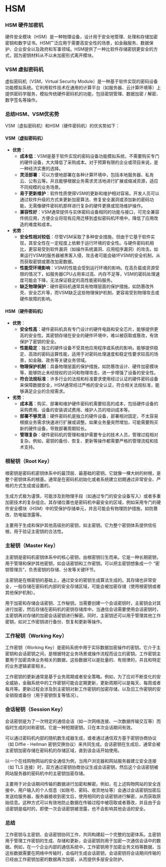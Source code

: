 # HSM

### HSM 硬件加密机

硬件安全模块（HSM）是一种物理设备，设计用于安全地管理、处理和存储加密密钥和数字证书。HSM广泛应用于需要高安全性的场景，如金融服务、数据保护、企业安全以及政府和军事领域。HSM提供了一种比软件存储密钥更安全的方式，因为密钥材料从不以未加密形式离开模块。

### VSM 虚拟密码机

虚拟密码机（VSM，Virtual Security Module）是一种基于软件实现的密码设备功能模拟系统。它利用软件技术在通用的计算平台（如服务器、云计算环境等）上提供密码学服务，模拟传统硬件密码机的功能，包括密钥管理、数据加密 / 解密、数字签名等操作。

### 总结HSM、VSM优劣势

VSM（虚拟密码机）和HSM（硬件密码机）的优劣势如下：

#### VSM（虚拟密码机）
- **优势**：
    - **成本低**：VSM是基于软件实现的密码设备功能模拟系统，不需要购买专门的硬件设备，大大降低了采购成本。对于预算有限的企业或项目来说，是一种经济实惠的选择。
    - **灵活部署**：可以方便地部署在各种计算环境中，包括本地服务器、私有云、公有云等。并且能够根据业务需求灵活地进行扩展或缩减资源，适应不同规模的业务场景。
    - **易于更新维护**：软件性质使得VSM的更新和维护相对容易。开发人员可以通过软件升级的方式来更新加密算法、修复安全漏洞或添加新的密码功能，无需像硬件密码机那样进行复杂的硬件更换或现场维护操作。
    - **兼容性好**：VSM通常提供与实体密码设备相同的功能与接口，可完全兼容传统应用，方便企业将现有应用迁移到虚拟密码机环境中，降低了应用改造的难度和成本。
- **劣势**：
    - **安全性相对较低**：尽管VSM采取了多种安全措施，但由于它基于软件实现，其安全性在一定程度上依赖于运行环境的安全性。与硬件密码机相比，更容易受到软件漏洞（如操作系统漏洞、应用程序漏洞）的攻击。如果运行VSM的服务器被黑客入侵，攻击者可能会破坏VSM的安全机制，从而获取密钥或篡改加密数据。
    - **性能受环境影响**：VSM的性能会受到运行环境的影响。在高负载或资源受限的情况下，如服务器CPU占用率过高、内存不足等，VSM的密码处理速度可能会下降，无法保证稳定的高性能密码服务。
    - **缺乏物理保护**：硬件密码机通常具有物理层面的保护措施，如防篡改外壳、安全芯片等，而VSM缺乏这些物理保护机制，更容易受到物理攻击或硬件故障的影响。

#### HSM（硬件密码机）
- **优势**：
    - **安全性高**：硬件密码机具有专门设计的硬件电路和安全芯片，能够提供更高的安全性。其密钥存储在安全的硬件环境中，难以被窃取或篡改，有效保护了密钥的安全。
    - **性能稳定**：独立的硬件设备不受其他应用程序或系统的影响，能够提供稳定、高效的密码运算性能，适用于对密码处理速度和稳定性要求较高的场景，如金融、政务等关键业务领域。
    - **物理保护机制**：具备物理层面的保护措施，如防篡改设计、硬件加密模块等，能够防止未经授权的访问和物理攻击，进一步增强了设备的安全性。
    - **符合法规标准**：许多行业的法规和标准要求使用经过认证的硬件密码设备来保障数据安全，HSM通常经过严格的安全认证，符合相关法规标准，能够满足企业的合规需求。
- **劣势**：
    - **成本高**：购买、部署和维护硬件密码机需要较高的成本，包括硬件设备的采购费用、设备的安装调试费用、维护人员的培训成本等。
    - **部署不够灵活**：硬件密码机是独立的硬件设备，部署相对固定，不太容易根据业务需求快速进行扩展或调整。如果业务量突然增加，可能需要购买新的硬件设备，导致部署周期较长。
    - **管理复杂**：硬件密码机的管理和维护需要专业的技术人员，管理过程相对复杂。例如，密钥的备份、恢复、更新等操作都需要严格的管理流程和技术支持。

### 根秘钥（Root Key）

根密钥是密码机密钥体系中的最顶层、最基础的密钥。它就像一棵大树的树根，是整个密钥体系的根基。通常是在密码机初始化或者系统建立初期通过非常安全、严格的方式生成或设置的。

生成方式极为谨慎，可能涉及到物理手段（如通过专门的安全设备写入）或者多重加密技术的复杂组合。其存储位置也是密码机中最安全的区域，例如采用专门的硬件安全模块（HSM）中的受保护存储单元，并且可能会有物理防护措施，如防篡改、防电磁泄露等。

主要用于生成和保护其他高级别的密钥，如主密钥。它为整个密钥体系提供信任根，用于验证主密钥的合法性。

### 主秘钥（Master Key）

主密钥是密码机密钥体系中的核心密钥，由根密钥衍生而来。它是一种长期密钥，用于管理和保护其他密钥，如会话密钥和工作密钥。可以把主密钥想象成一个 “密钥管理员”，负责密钥的存储、分发等关键环节。

主密钥是在根密钥的基础上，通过安全的密钥生成算法生成的。其存储也非常安全，一般存储在密码机内部的安全存储区域，可能会被加密存储（使用根密钥或者其他保护机制）。

用于加密和存储会话密钥、工作秘钥。当需要创建一个会话密钥时，主密钥会对其进行加密，然后存储在密码机的密钥存储库中。当通信会话需要使用会话密钥时，主密钥再对存储的加密会话密钥进行解密。同时，主密钥还可以用于管理其他工作密钥，如对工作密钥进行备份、恢复和更新等操作。

### 工作秘钥（Working Key）

工作密钥（Working Key）是密码系统中用于实际数据加密操作的密钥。它介于主密钥和会话密钥之间，是根据特定业务场景或操作流程而设立的密钥。工作密钥主要用于加密具体业务相关的数据，这些数据可以是批量的、有规律的，并且和特定的业务逻辑紧密相关。

工作密钥的更新通常是基于业务周期或者安全策略。例如，为了应对不断变化的安全威胁，金融系统中的工作密钥可能会定期更新，更新周期可以是每天、每周或者每月等。更新过程会涉及到主密钥对新工作密钥的加密存储，以及旧工作密钥的安全销毁或备份（用于密钥恢复等情况）。

### 会话秘钥（Session Key）

会话密钥是为了一次特定的通信会话（如一次网络连接、一次数据传输交互等）而临时生成的对称密钥。它是一种短期密钥，只在本次会话期间有效。

可以通过密码机内部的随机数生成器生成，或者通过通信双方基于密钥协商协议（如 Diffie - Hellman 密钥交换协议）来共同生成。会话密钥在生成后，通常会被主密钥加密存储在密码机的存储区域，直到该会话开始使用。

以一个在线购物网站的安全通信为例，当用户浏览器和网站服务器建立安全连接（如 TLS 连接）时，双方通过密钥协商协议生成会话密钥，然后这个会话密钥被网站服务器的密码机中的主密钥加密存储。

主要用于对会话期间传输的数据进行加密和解密。例如，在上述购物网站的安全连接中，用户输入的个人信息（如账号、密码、收货地址等）会通过会话密钥加密后发送给服务器，服务器接收到密文后，使用相同的会话密钥进行解密，从而获取原始信息。这种方式可以有效地防止数据在传输过程中被窃取或者篡改，并且由于会话密钥是临时的，即使一次会话密钥被泄露，也不会影响其他会话的安全。

### 总结

工作密钥与主密钥、会话密钥协同工作，共同构建起一个完整的加密体系。主密钥用于管理工作密钥的生成、存储和更新，会话密钥则用于加密一次通信会话中的数据。例如，在一个企业内部的通信系统中，工作密钥用于加密业务文档等数据，当这些数据需要在网络中传输时，会临时生成会话密钥，会话密钥将会话期间传输的已经由工作密钥加密的数据再次加密，从而提供多层安全防护。